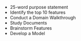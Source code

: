 * 25-word purpose statement
* Identify the top 10 features
* Conduct a Domain Walkthrough
* Study Documents
* Brainstorm Features
* Develop a Model